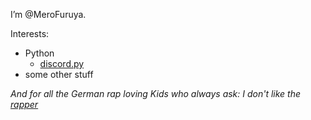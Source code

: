 I’m @MeroFuruya. 

Interests:
- Python
  - [discord.py](https://github.com/Rapptz/discord.py)
- some other stuff



_And for all the German rap loving Kids who always ask: 
I don't like the [rapper](https://www.youtube.com/channel/UCeKMrU5GECquXiJl6tnTgPA)_

<!---
MeroFuruya/MeroFuruya is a ✨ special ✨ repository because its `README.md` (this file) appears on your GitHub profile.
You can click the Preview link to take a look at your changes.
--->
